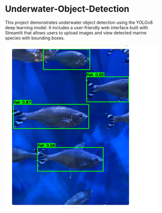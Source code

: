 # Underwater-Object-Detection
This project demonstrates underwater object detection using the YOLOv8 deep learning model. It includes a user-friendly web interface built with Streamlit that allows users to upload images and view detected marine species with bounding boxes.

<!-- Image preview at the top -->
![Underwater Object Detection](Output/Screenshot%202025-06-09%20220759.png)




